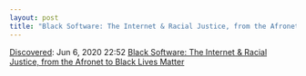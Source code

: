 ```yaml
---
layout: post
title: "Black Software: The Internet & Racial Justice, from the Afronet to Black Lives Matter"
---
```

[Discovered](http://rolandtanglao.com/2020/07/29/p1-blogthis-checkvist-list-links-to-blog/): Jun 6, 2020 22:52 [Black Software: The Internet & Racial Justice, from the Afronet to Black Lives Matter](https://bookshop.org/books/black-software-the-internet-racial-justice-from-the-afronet-to-black-lives-matter/9780190863845)
